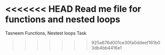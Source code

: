 <<<<<<< HEAD
Read me file for functions and nested loops
=======
Tasneem Functions, Nestest loops Task
>>>>>>> 925a676d001ce30fa0ddeef161b03db4bb4416e1
